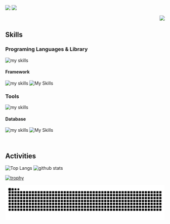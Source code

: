 ![](http://github-profile-summary-cards.vercel.app/api/cards/most-commit-language?username=TatsuyaM2667&theme=prussian)
![](http://github-profile-summary-cards.vercel.app/api/cards/repos-per-language?username=TatsuyaM2667&theme=prussian)


<div align="right">
  <img src="https://komarev.com/ghpvc/?username=TatsuyaM2667" />
</div>


##  Skills
### Programing Languages & Library
<img alt="my skills" src="https://skillicons.dev/icons?theme=dark&perline=15&i=c,cpp,html,css,tailwind,js,ts,react" />

#### Framework
<img alt="my skills" src="https://skillicons.dev/icons?theme=dark&perline=15&i=vite,electron,next" />   ![My Skills](https://go-skill-icons.vercel.app/api/icons?i=reactnative,expo&titles=true&theme=dark)
<br>

### Tools
<img alt="my skills" src="https://skillicons.dev/icons?theme=dark&perline=7&i=windows,arduino,vscode,git,github,gcp" />

#### Database
<img alt="my skills" src="https://skillicons.dev/icons?theme=dark&perline=7&i=aws" />   ![My Skills](https://go-skill-icons.vercel.app/api/icons?i=firebase&titles=true&theme=dark)

<br>


##  Activities
<div align="left"> 
  <img alt="Top Langs" height="170px" src="https://github-readme-stats.vercel.app/api?username=TatsuyaM2667&theme=vue-dark&layout=compact" />
  <img alt="github stats" height="170px" src="https://github-readme-stats.vercel.app/api/top-langs/?username=TatsuyaM2667&theme=vue-dark&layout=compact" />
</div>

[![trophy](https://github-profile-trophy.vercel.app/?username=TatsuyaM2667&theme=onedark)](https://github.com/ryo-ma/github-profile-trophy)

![](https://raw.githubusercontent.com/TatsuyaM2667/TatsuyaM2667/output/github-contribution-grid-snake.svg)


